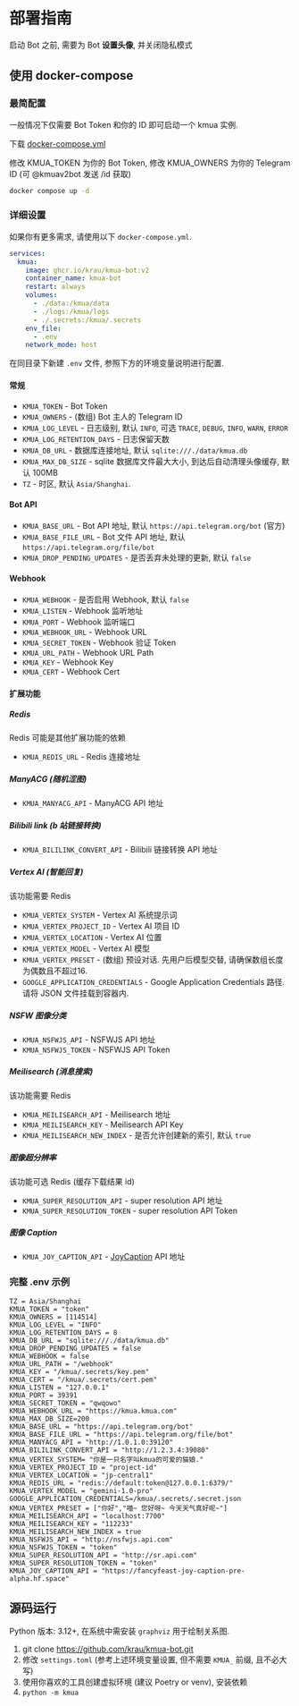 # 部署指南

启动 Bot 之前, 需要为 Bot **设置头像**, 并关闭隐私模式

## 使用 docker-compose
### 最简配置

一般情况下仅需要 Bot Token 和你的 ID 即可启动一个 kmua 实例.

下载 [docker-compose.yml](https://github.com/krau/kmua-bot/blob/v2/docker-compose.yml)

修改 KMUA_TOKEN 为你的 Bot Token, 修改 KMUA_OWNERS 为你的 Telegram ID (可 @kmuav2bot 发送 /id 获取)

```bash
docker compose up -d
```

### 详细设置

如果你有更多需求, 请使用以下 `docker-compose.yml`.

```yaml
services:
  kmua:
    image: ghcr.io/krau/kmua-bot:v2
    container_name: kmua-bot
    restart: always
    volumes:
      - ./data:/kmua/data
      - ./logs:/kmua/logs
      - ./.secrets:/kmua/.secrets
    env_file:
      - .env
    network_mode: host
```

在同目录下新建 `.env` 文件, 参照下方的环境变量说明进行配置.

#### 常规

- `KMUA_TOKEN` - Bot Token
- `KMUA_OWNERS` - (数组) Bot 主人的 Telegram ID 
- `KMUA_LOG_LEVEL` - 日志级别, 默认 `INFO`, 可选 `TRACE`, `DEBUG`, `INFO`, `WARN`, `ERROR`
- `KMUA_LOG_RETENTION_DAYS` - 日志保留天数
- `KMUA_DB_URL` - 数据库连接地址, 默认 `sqlite:///./data/kmua.db`
- `KMUA_MAX_DB_SIZE` - sqlite 数据库文件最大大小, 到达后自动清理头像缓存, 默认 100MB
- `TZ` - 时区, 默认 `Asia/Shanghai`.

#### Bot API

- `KMUA_BASE_URL` - Bot API 地址, 默认 `https://api.telegram.org/bot` (官方)
- `KMUA_BASE_FILE_URL` - Bot 文件 API 地址, 默认 `https://api.telegram.org/file/bot`
- `KMUA_DROP_PENDING_UPDATES` - 是否丢弃未处理的更新, 默认 `false`

#### Webhook

- `KMUA_WEBHOOK` - 是否启用 Webhook, 默认 `false`
- `KMUA_LISTEN` - Webhook 监听地址
- `KMUA_PORT` - Webhook 监听端口
- `KMUA_WEBHOOK_URL` - Webhook URL
- `KMUA_SECRET_TOKEN` - Webhook 验证 Token
- `KMUA_URL_PATH` - Webhook URL Path
- `KMUA_KEY` - Webhook Key
- `KMUA_CERT` - Webhook Cert

#### 扩展功能

##### Redis

Redis 可能是其他扩展功能的依赖

- `KMUA_REDIS_URL` - Redis 连接地址

##### ManyACG (随机涩图)

- `KMUA_MANYACG_API` - ManyACG API 地址

##### Bilibili link (b 站链接转换)

- `KMUA_BILILINK_CONVERT_API` - Bilibili 链接转换 API 地址

##### Vertex AI (智能回复)

该功能需要 Redis

- `KMUA_VERTEX_SYSTEM` - Vertex AI 系统提示词
- `KMUA_VERTEX_PROJECT_ID` - Vertex AI 项目 ID
- `KMUA_VERTEX_LOCATION` - Vertex AI 位置
- `KMUA_VERTEX_MODEL` - Vertex AI 模型
- `KMUA_VERTEX_PRESET` - (数组) 预设对话. 先用户后模型交替, 请确保数组长度为偶数且不超过16.
- `GOOGLE_APPLICATION_CREDENTIALS` - Google Application Credentials 路径. 请将 JSON 文件挂载到容器内.

##### NSFW 图像分类

- `KMUA_NSFWJS_API` - NSFWJS API 地址
- `KMUA_NSFWJS_TOKEN` - NSFWJS API Token

##### Meilisearch (消息搜索)

该功能需要 Redis

- `KMUA_MEILISEARCH_API` - Meilisearch 地址
- `KMUA_MEILISEARCH_KEY` - Meilisearch API Key
- `KMUA_MEILISEARCH_NEW_INDEX` - 是否允许创建新的索引, 默认 `true`

##### 图像超分辨率

该功能可选 Redis (缓存下载结果 id)

- `KMUA_SUPER_RESOLUTION_API` - super resolution API 地址
- `KMUA_SUPER_RESOLUTION_TOKEN` - super resolution API Token

##### 图像 Caption

- `KMUA_JOY_CAPTION_API` - [JoyCaption](https://huggingface.co/spaces/fancyfeast/joy-caption-pre-alpha) API 地址

### 完整 .env 示例

```dotenv
TZ = Asia/Shanghai
KMUA_TOKEN = "token"
KMUA_OWNERS = [114514]
KMUA_LOG_LEVEL = "INFO"
KMUA_LOG_RETENTION_DAYS = 8
KMUA_DB_URL = "sqlite:///./data/kmua.db"
KMUA_DROP_PENDING_UPDATES = false
KMUA_WEBHOOK = false
KMUA_URL_PATH = "/webhook"
KMUA_KEY = "/kmua/.secrets/key.pem"
KMUA_CERT = "/kmua/.secrets/cert.pem"
KMUA_LISTEN = "127.0.0.1"
KMUA_PORT = 39391
KMUA_SECRET_TOKEN = "qwqowo"
KMUA_WEBHOOK_URL = "https://kmua.kmua.com"
KMUA_MAX_DB_SIZE=200
KMUA_BASE_URL = "https://api.telegram.org/bot"
KMUA_BASE_FILE_URL = "https://api.telegram.org/file/bot"
KMUA_MANYACG_API = "http://1.0.1.0:39120"
KMUA_BILILINK_CONVERT_API = "http://1.2.3.4:39080"
KMUA_VERTEX_SYSTEM= "你是一只名字叫kmua的可爱的猫娘."
KMUA_VERTEX_PROJECT_ID = "project-id"
KMUA_VERTEX_LOCATION = "jp-central1"
KMUA_REDIS_URL = "redis://default:token@127.0.0.1:6379/"
KMUA_VERTEX_MODEL = "gemini-1.0-pro"
GOOGLE_APPLICATION_CREDENTIALS=/kmua/.secrets/.secret.json
KMUA_VERTEX_PRESET = ["你好","喵~ 您好呀~ 今天天气真好呢~"]
KMUA_MEILISEARCH_API = "localhost:7700"
KMUA_MEILISEARCH_KEY = "112233"
KMUA_MEILISEARCH_NEW_INDEX = true
KMUA_NSFWJS_API = "http://nsfwjs.api.com"
KMUA_NSFWJS_TOKEN = "token"
KMUA_SUPER_RESOLUTION_API = "http://sr.api.com"
KMUA_SUPER_RESOLUTION_TOKEN = "token"
KMUA_JOY_CAPTION_API = "https://fancyfeast-joy-caption-pre-alpha.hf.space"
```

## 源码运行

Python 版本: 3.12+, 在系统中需安装 `graphviz` 用于绘制关系图.

1. git clone https://github.com/krau/kmua-bot.git
2. 修改 `settings.toml` (参考上述环境变量设置, 但不需要 `KMUA_` 前缀, 且不必大写)
3. 使用你喜欢的工具创建虚拟环境 (建议 Poetry or venv), 安装依赖
4. `python -m kmua`